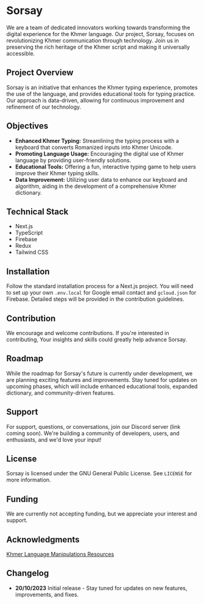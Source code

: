 # Sorsay

We are a team of dedicated innovators working towards transforming the digital experience for the Khmer language. Our project, Sorsay, focuses on revolutionizing Khmer communication through technology. Join us in preserving the rich heritage of the Khmer script and making it universally accessible.

## Project Overview

Sorsay is an initiative that enhances the Khmer typing experience, promotes the use of the language, and provides educational tools for typing practice. Our approach is data-driven, allowing for continuous improvement and refinement of our technology.

## Objectives

- **Enhanced Khmer Typing:** Streamlining the typing process with a keyboard that converts Romanized inputs into Khmer Unicode.
- **Promoting Language Usage:** Encouraging the digital use of Khmer language by providing user-friendly solutions.
- **Educational Tools:** Offering a fun, interactive typing game to help users improve their Khmer typing skills.
- **Data Improvement:** Utilizing user data to enhance our keyboard and algorithm, aiding in the development of a comprehensive Khmer dictionary.

## Technical Stack

- Next.js
- TypeScript
- Firebase
- Redux
- Tailwind CSS

## Installation

Follow the standard installation process for a Next.js project. You will need to set up your own `.env.local` for Google email contact and `gcloud.json` for Firebase. Detailed steps will be provided in the contribution guidelines.

## Contribution

We encourage and welcome contributions. If you're interested in contributing, Your insights and skills could greatly help advance Sorsay.

## Roadmap

While the roadmap for Sorsay's future is currently under development, we are planning exciting features and improvements. Stay tuned for updates on upcoming phases, which will include enhanced educational tools, expanded dictionary, and community-driven features.

## Support

For support, questions, or conversations, join our Discord server (link coming soon). We're building a community of developers, users, and enthusiasts, and we'd love your input!

## License

Sorsay is licensed under the GNU General Public License. See `LICENSE` for more information.

## Funding

We are currently not accepting funding, but we appreciate your interest and support.

## Acknowledgments
[Khmer Language Manipulations Resources](https://github.com/seanghay/awesome-khmer-language)

## Changelog

- **20/10/2023** Initial release - Stay tuned for updates on new features, improvements, and fixes.

